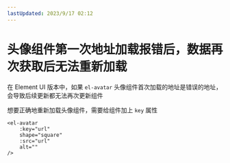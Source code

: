 ```yaml
---
lastUpdated: 2023/9/17 02:12
---
```


# 头像组件第一次地址加载报错后，数据再次获取后无法重新加载

在 Element UI 版本中，如果 `el-avatar` 头像组件首次加载的地址是错误的地址，会导致后续更新都无法再次更新组件

想要正确地重新加载头像组件，需要给组件加上 `key` 属性

```vue {2}
<el-avatar
    :key="url"
    shape="square"
    :src="url"
    alt=""
/>
```
